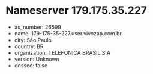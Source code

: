 # Nameserver 179.175.35.227

* as_number: 26599
* name: 179-175-35-227.user.vivozap.com.br.
* city: São Paulo
* country: BR
* organization: TELEFONICA BRASIL S.A
* version: Unknown
* dnssec: false
